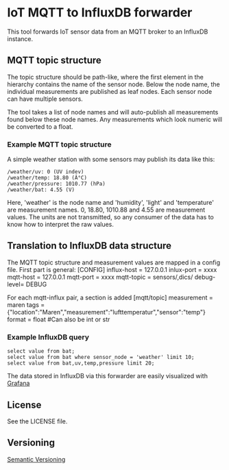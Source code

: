 # IoT MQTT to InfluxDB forwarder #

This tool forwards IoT sensor data from an MQTT broker to an InfluxDB instance.

## MQTT topic structure ##

The topic structure should be path-like, where the first element in the hierarchy contains
the name of the sensor node. Below the node name, the individual measurements are published
as leaf nodes. Each sensor node can have multiple sensors.

The tool takes a list of node names and will auto-publish all measurements found
below these node names. Any measurements which look numeric will be converted to
a float.

### Example MQTT topic structure ###

A simple weather station with some sensors may publish its data like this:

    /weather/uv: 0 (UV indev)
    /weather/temp: 18.80 (Â°C)
    /weather/pressure: 1010.77 (hPa)
    /weather/bat: 4.55 (V)

Here, 'weather' is the node name and 'humidity', 'light' and 'temperature' are
measurement names. 0, 18.80, 1010.88 and 4.55 are measurement values. The units
are not transmitted, so any consumer of the data has to know how to interpret
the raw values.

## Translation to InfluxDB data structure ##

The MQTT topic structure and measurement values are mapped in a config file.
First part is general:
[CONFIG]
influx-host = 127.0.0.1
inlux-port = xxxx
mqtt-host = 127.0.0.1
mqtt-port = xxxx
mqtt-topic = sensors/,dics/ 
debug-level= DEBUG

For each mqtt-influx pair, a section is added 
[mqtt/topic]
measurement = maren
tags = {"location":"Maren","measurement":"lufttemperatur","sensor":"temp"}
format = float #Can also be int or str

### Example InfluxDB query ###

    select value from bat;
    select value from bat where sensor_node = 'weather' limit 10;
    select value from bat,uv,temp,pressure limit 20; 

The data stored in InfluxDB via this forwarder are easily visualized with [Grafana](http://grafana.org/)

## License ##

See the LICENSE file.

## Versioning ##

[Semantic Versioning](http://www.semver.org)
